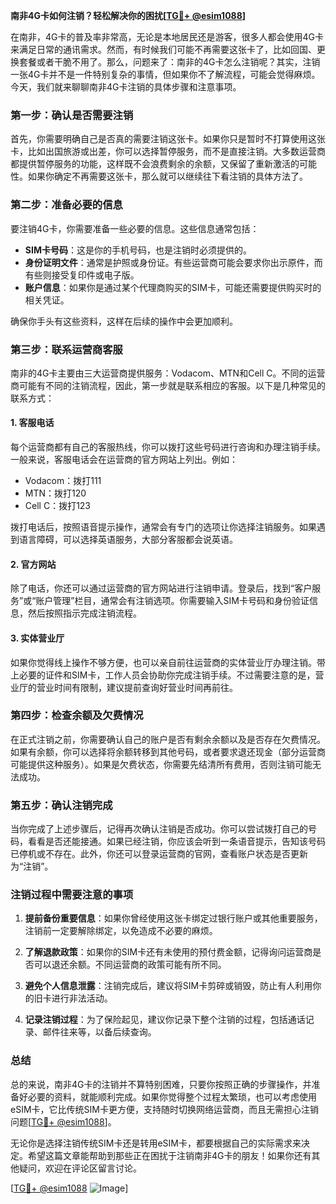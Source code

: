 **南非4G卡如何注销？轻松解决你的困扰[[TG💪+ @esim1088](https://t.me/s/esim1088)]**

在南非，4G卡的普及率非常高，无论是本地居民还是游客，很多人都会使用4G卡来满足日常的通讯需求。然而，有时候我们可能不再需要这张卡了，比如回国、更换套餐或者干脆不用了。那么，问题来了：南非的4G卡怎么注销呢？其实，注销一张4G卡并不是一件特别复杂的事情，但如果你不了解流程，可能会觉得麻烦。今天，我们就来聊聊南非4G卡注销的具体步骤和注意事项。

### **第一步：确认是否需要注销**

首先，你需要明确自己是否真的需要注销这张卡。如果你只是暂时不打算使用这张卡，比如出国旅游或出差，你可以选择暂停服务，而不是直接注销。大多数运营商都提供暂停服务的功能，这样既不会浪费剩余的余额，又保留了重新激活的可能性。如果你确定不再需要这张卡，那么就可以继续往下看注销的具体方法了。

### **第二步：准备必要的信息**

要注销4G卡，你需要准备一些必要的信息。这些信息通常包括：

- **SIM卡号码**：这是你的手机号码，也是注销时必须提供的。
- **身份证明文件**：通常是护照或身份证。有些运营商可能会要求你出示原件，而有些则接受复印件或电子版。
- **账户信息**：如果你是通过某个代理商购买的SIM卡，可能还需要提供购买时的相关凭证。

确保你手头有这些资料，这样在后续的操作中会更加顺利。

### **第三步：联系运营商客服**

南非的4G卡主要由三大运营商提供服务：Vodacom、MTN和Cell C。不同的运营商可能有不同的注销流程，因此，第一步就是联系相应的客服。以下是几种常见的联系方式：

#### **1. 客服电话**
每个运营商都有自己的客服热线，你可以拨打这些号码进行咨询和办理注销手续。一般来说，客服电话会在运营商的官方网站上列出。例如：
- Vodacom：拨打111
- MTN：拨打120
- Cell C：拨打123

拨打电话后，按照语音提示操作，通常会有专门的选项让你选择注销服务。如果遇到语言障碍，可以选择英语服务，大部分客服都会说英语。

#### **2. 官方网站**
除了电话，你还可以通过运营商的官方网站进行注销申请。登录后，找到“客户服务”或“账户管理”栏目，通常会有注销选项。你需要输入SIM卡号码和身份验证信息，然后按照指示完成注销流程。

#### **3. 实体营业厅**
如果你觉得线上操作不够方便，也可以亲自前往运营商的实体营业厅办理注销。带上必要的证件和SIM卡，工作人员会协助你完成注销手续。不过需要注意的是，营业厅的营业时间有限制，建议提前查询好营业时间再前往。

### **第四步：检查余额及欠费情况**

在正式注销之前，你需要确认自己的账户是否有剩余余额以及是否存在欠费情况。如果有余额，你可以选择将余额转移到其他号码，或者要求退还现金（部分运营商可能提供这种服务）。如果是欠费状态，你需要先结清所有费用，否则注销可能无法成功。

### **第五步：确认注销完成**

当你完成了上述步骤后，记得再次确认注销是否成功。你可以尝试拨打自己的号码，看看是否还能接通。如果已经注销，你应该会听到一条语音提示，告知该号码已停机或不存在。此外，你还可以登录运营商的官网，查看账户状态是否更新为“注销”。

### **注销过程中需要注意的事项**

1. **提前备份重要信息**：如果你曾经使用这张卡绑定过银行账户或其他重要服务，注销前一定要解除绑定，以免造成不必要的麻烦。
   
2. **了解退款政策**：如果你的SIM卡还有未使用的预付费金额，记得询问运营商是否可以退还余额。不同运营商的政策可能有所不同。

3. **避免个人信息泄露**：注销完成后，建议将SIM卡剪碎或销毁，防止有人利用你的旧卡进行非法活动。

4. **记录注销过程**：为了保险起见，建议你记录下整个注销的过程，包括通话记录、邮件往来等，以备后续查询。

### **总结**

总的来说，南非4G卡的注销并不算特别困难，只要你按照正确的步骤操作，并准备好必要的资料，就能顺利完成。如果你觉得整个过程太繁琐，也可以考虑使用eSIM卡，它比传统SIM卡更方便，支持随时切换网络运营商，而且无需担心注销问题[[TG💪+ @esim1088](https://t.me/s/esim1088)]。

无论你是选择注销传统SIM卡还是转用eSIM卡，都要根据自己的实际需求来决定。希望这篇文章能帮助到那些正在困扰于注销南非4G卡的朋友！如果你还有其他疑问，欢迎在评论区留言讨论。

[[TG💪+ @esim1088](https://t.me/s/esim1088) ![Image](https://i.postimg.cc/4NQfJmqS/Snipaste-2025-05-13-00-14-12.png)]